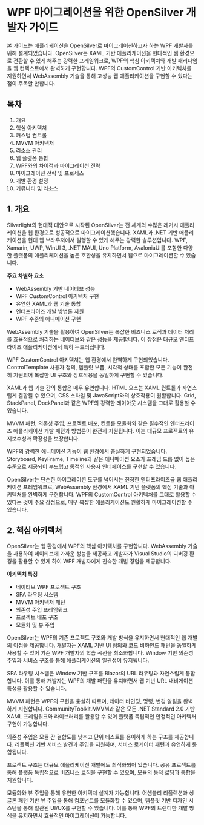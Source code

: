 # WPF 마이그레이션을 위한 OpenSilver 개발자 가이드

본 가이드는 애플리케이션을 OpenSilver로 마이그레이션하고자 하는 WPF 개발자를 위해 설계되었습니다. OpenSilver는 XAML 기반 애플리케이션을 현대적인 웹 환경으로 전환할 수 있게 해주는 강력한 프레임워크로, WPF의 핵심 아키텍처와 개발 패러다임을 웹 컨텍스트에서 완벽하게 구현합니다. WPF의 CustomControl 기반 아키텍처를 지원하면서 WebAssembly 기술을 통해 고성능 웹 애플리케이션을 구현할 수 있다는 점이 주목할 만합니다.

## 목차

1. 개요
2. 핵심 아키텍처
3. 커스텀 컨트롤
4. MVVM 아키텍처
5. 리소스 관리
6. 웹 플랫폼 통합
7. WPF와의 차이점과 마이그레이션 전략
8. 마이그레이션 전략 및 프로세스
9. 개발 환경 설정
10. 커뮤니티 및 리소스

## 1. 개요

Silverlight의 현대적 대안으로 시작된 OpenSilver는 전 세계의 수많은 레거시 애플리케이션을 웹 환경으로 성공적으로 마이그레이션했습니다. XAML과 .NET 기반 애플리케이션을 현대 웹 브라우저에서 실행할 수 있게 해주는 강력한 솔루션입니다. WPF, Xamarin, UWP, WinUI 3, .NET MAUI, Uno Platform, AvaloniaUI를 포함한 다양한 플랫폼의 애플리케이션을 높은 호환성을 유지하면서 웹으로 마이그레이션할 수 있습니다.

**주요 차별화 요소**

* WebAssembly 기반 네이티브 성능
* WPF CustomControl 아키텍처 구현
* 유연한 XAML과 웹 기술 통합
* 엔터프라이즈 개발 방법론 지원
* WPF 수준의 애니메이션 구현

WebAssembly 기술을 활용하여 OpenSilver는 복잡한 비즈니스 로직과 데이터 처리를 효율적으로 처리하는 네이티브와 같은 성능을 제공합니다. 이 장점은 대규모 엔터프라이즈 애플리케이션에서 특히 두드러집니다.

WPF CustomControl 아키텍처는 웹 환경에서 완벽하게 구현되었습니다. ControlTemplate 사용자 정의, 템플릿 부품, 시각적 상태를 포함한 모든 기능이 완전히 지원되어 복잡한 UI 구조와 상호작용을 동일하게 구현할 수 있습니다.

XAML과 웹 기술 간의 통합은 매우 유연합니다. HTML 요소는 XAML 컨트롤과 자연스럽게 결합될 수 있으며, CSS 스타일 및 JavaScript와의 상호작용이 원활합니다. Grid, StackPanel, DockPanel과 같은 WPF의 강력한 레이아웃 시스템을 그대로 활용할 수 있습니다.

MVVM 패턴, 의존성 주입, 프로젝트 배포, 컨트롤 모듈화와 같은 필수적인 엔터프라이즈 애플리케이션 개발 패턴과 방법론이 완전히 지원됩니다. 이는 대규모 프로젝트의 유지보수성과 확장성을 보장합니다.

WPF의 강력한 애니메이션 기능이 웹 환경에서 충실하게 구현되었습니다. Storyboard, KeyFrame, Timeline과 같은 애니메이션 요소가 프레임 드롭 없이 높은 수준으로 제공되어 부드럽고 동적인 사용자 인터페이스를 구현할 수 있습니다.

OpenSilver는 단순한 마이그레이션 도구를 넘어서는 진정한 엔터프라이즈급 웹 애플리케이션 프레임워크로, WebAssembly 환경에서 XAML 기반 플랫폼의 핵심 기술과 아키텍처를 완벽하게 구현합니다. WPF의 CustomControl 아키텍처를 그대로 활용할 수 있다는 것이 주요 장점으로, 매우 복잡한 애플리케이션도 원활하게 마이그레이션할 수 있습니다.

## 2. 핵심 아키텍처

OpenSilver는 웹 환경에서 WPF의 핵심 아키텍처를 구현합니다. WebAssembly 기술을 사용하여 네이티브에 가까운 성능을 제공하고 개발자가 Visual Studio의 디버깅 환경을 활용할 수 있게 하여 WPF 개발자에게 친숙한 개발 경험을 제공합니다.

**아키텍처 특징**

* 네이티브 WPF 프로젝트 구조
* SPA 라우팅 시스템
* MVVM 아키텍처 패턴
* 의존성 주입 프레임워크
* 프로젝트 배포 구조
* 모듈화 및 뷰 주입

OpenSilver는 WPF의 기존 프로젝트 구조와 개발 방식을 유지하면서 현대적인 웹 개발의 이점을 제공합니다. 개발자는 XAML 기반 UI 정의와 코드 비하인드 패턴을 동일하게 사용할 수 있어 기존 WPF 개발자의 학습 곡선을 최소화합니다. Window 기반 의존성 주입과 서비스 구조를 통해 애플리케이션의 일관성이 유지됩니다.

SPA 라우팅 시스템은 Window 기반 구조를 Blazor의 URL 라우팅과 자연스럽게 통합합니다. 이를 통해 개발자는 WPF의 개발 패턴을 유지하면서 웹 기반 URL 내비게이션 특성을 활용할 수 있습니다.

MVVM 패턴은 WPF의 구현을 충실히 따르며, 데이터 바인딩, 명령, 변경 알림을 완벽하게 지원합니다. CommunityToolkit.MVVM과 같은 모든 .NET Standard 2.0 기반 XAML 프레임워크와 라이브러리를 활용할 수 있어 플랫폼 독립적인 안정적인 아키텍처 구현이 가능합니다.

의존성 주입은 모듈 간 결합도를 낮추고 단위 테스트를 용이하게 하는 구조를 제공합니다. 리플렉션 기반 서비스 발견과 주입을 지원하며, 서비스 로케이터 패턴과 유연하게 통합됩니다.

프로젝트 구조는 대규모 애플리케이션 개발에도 최적화되어 있습니다. 공유 프로젝트를 통해 플랫폼 독립적으로 비즈니스 로직을 구현할 수 있으며, 모듈의 동적 로딩과 통합을 지원합니다.

모듈화와 뷰 주입을 통해 유연한 아키텍처 설계가 가능합니다. 어셈블리 리플렉션과 싱글톤 패턴 기반 뷰 주입을 통해 컴포넌트를 모듈화할 수 있으며, 템플릿 기반 디자인 시스템을 통해 일관된 UI/UX를 구현할 수 있습니다. 이를 통해 WPF의 트렌디한 개발 방식을 유지하면서 효율적인 마이그레이션이 가능합니다.